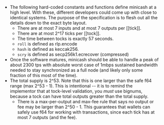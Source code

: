 - The following hard-coded constants and functions define minicash at a high level. With these, different developers could come up with close to identical systems. The purpose of the specification is to flesh out all the details down to the exact byte layout.
	- There are at most 7 inputs and at most 7 outputs per [[tick]].
	- There are at most 2^17 ticks per [[tock]].
	- The time between tocks is exactly 57 seconds.
	- `roll` is defined as rlp.encode
	- `hash` is defined as keccak256.
	- `scry` is defined as secp256k1.ecrecover (compressed)
- Once the software matures, minicash should be able to handle a peak of about 2300 tps with absolute worst case of 1mbps sustained bandwidth needed to stay synchronized as a full node (and likely only some fraction of this most of the time).
- The total supply is 2^53. Note that this is one larger than the safe f64 range (max 2^53 - 1). This is intentional -- it is to remind the implementor that at tock-level validation, you *must* use bignums, because a tock can have total outputs greater than the total supply.
	- There is a max-per-output and max-fee rule that says no output or fee may be larger than 2^50 - 1. This guarantees that wallets can safely use f64 for working with transactions, since each tick has at most 7 outputs (and the fee).